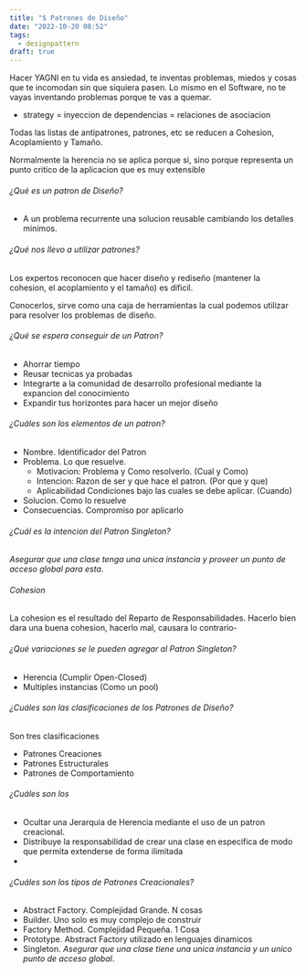 ```yaml
---
title: "$ Patrones de Diseño"
date: "2022-10-20 08:52"
tags: 
  - designpattern
draft: true
---
```

Hacer YAGNI en tu vida es ansiedad, te inventas problemas, miedos y cosas que te incomodan sin que siquiera pasen. Lo mismo en el Software, no te vayas inventando problemas porque te vas a quemar.
- strategy = inyeccion de dependencias = relaciones de asociacion

Todas las listas de antipatrones, patrones, etc se reducen a Cohesion, Acoplamiento y Tamaño.

Normalmente la herencia no se aplica porque si, sino porque representa un punto critico de la aplicacion que es muy extensible

###### ¿Qué es un patron de Diseño?
- A un problema recurrente una solucion reusable cambiando los detalles minimos.

###### ¿Qué nos llevo a utilizar patrones?
Los expertos reconocen que hacer diseño y rediseño (mantener la cohesion, el acoplamiento y el tamaño) es dificil.

Conocerlos, sirve como una caja de herramientas la cual podemos utilizar para resolver los problemas de diseño.

###### ¿Qué se espera conseguir de un Patron?
- Ahorrar tiempo
- Reusar tecnicas ya probadas
- Integrarte a la comunidad de desarrollo profesional mediante la expancion del conocimiento
- Expandir tus horizontes para hacer un mejor diseño

###### ¿Cuáles son los elementos de un patron?
- Nombre. Identificador del Patron
- Problema. Lo que resuelve.
	- Motivacion: Problema y Como resolverlo. (Cual y Como)
	- Intencion: Razon de ser y que hace el patron. (Por que y que)
	- Aplicabilidad Condiciones bajo las cuales se debe aplicar. (Cuando)
- Solucion. Como lo resuelve
- Consecuencias. Compromiso por aplicarlo

###### ¿Cuál es la intencion del Patron Singleton?
*Asegurar que una clase tenga una unica instancia y proveer un punto de acceso global para esta*.

###### Cohesion
La cohesion es el resultado del Reparto de Responsabilidades. Hacerlo bien dara una buena cohesion, hacerlo mal, causara lo contrario-

###### ¿Qué variaciones se le pueden agregar al Patron Singleton?
- Herencia (Cumplir Open-Closed)
- Multiples instancias (Como un pool)

###### ¿Cuáles son las clasificaciones de los Patrones de Diseño?
Son tres clasificaciones
- Patrones Creaciones
- Patrones Estructurales
- Patrones de Comportamiento

###### ¿Cuáles son los 
- Ocultar una Jerarquia de Herencia mediante el uso de un patron creacional.
- Distribuye la responsabilidad de crear una clase en especifica de modo que permita extenderse de forma ilimitada
- 

###### ¿Cuáles son los tipos de Patrones Creacionales?
- Abstract Factory. Complejidad Grande. N cosas
- Builder. Uno solo es muy complejo de construir
- Factory Method. Complejidad Pequeña. 1 Cosa
- Prototype. Abstract Factory utilizado en lenguajes dinamicos
- Singleton. *Asegurar que una clase tiene una unica instancia y un unico punto de acceso global*.

































